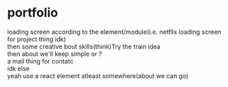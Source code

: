 # portfolio<br>
loading screen according to the element/module(i.e. netflix loading screen for project thing idk)<br>
then some creative bout skills(think)Try the train idea<br>
then about we'll keep simple or ? <br>
a mail thing for contatc<br>
idk else<br>
yeah use a react element atleast somewhere(about we can go)

